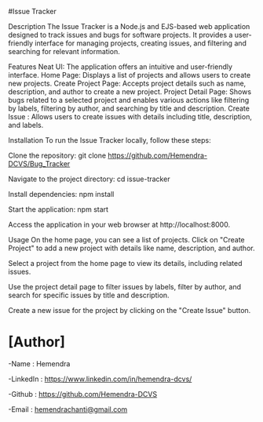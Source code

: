 
#Issue Tracker

Description
The Issue Tracker is a Node.js and EJS-based web application designed to track issues and bugs for software projects. It provides a user-friendly interface for managing projects, creating issues, and filtering and searching for relevant information.

Features
Neat UI: The application offers an intuitive and user-friendly interface.
Home Page: Displays a list of projects and allows users to create new projects.
Create Project Page: Accepts project details such as name, description, and author to create a new project.
Project Detail Page: Shows bugs related to a selected project and enables various actions like filtering by labels, filtering by author, and searching by title and description.
Create Issue : Allows users to create issues with details including title, description, and labels.


Installation
To run the Issue Tracker locally, follow these steps:

Clone the repository:
git clone <https://github.com/Hemendra-DCVS/Bug_Tracker>


Navigate to the project directory:
cd issue-tracker

Install dependencies:
npm install


Start the application: npm start

Access the application in your web browser at http://localhost:8000.

Usage
On the home page, you can see a list of projects. Click on "Create Project" to add a new project with details like name, description, and author.

Select a project from the home page to view its details, including related issues.

Use the project detail page to filter issues by labels, filter by author, and search for specific issues by title and description.

Create a new issue for the project by clicking on the "Create Issue" button.



# [Author]
-Name : Hemendra

-LinkedIn : https://www.linkedin.com/in/hemendra-dcvs/

-Github : https://github.com/Hemendra-DCVS

-Email : hemendrachanti@gmail.com
